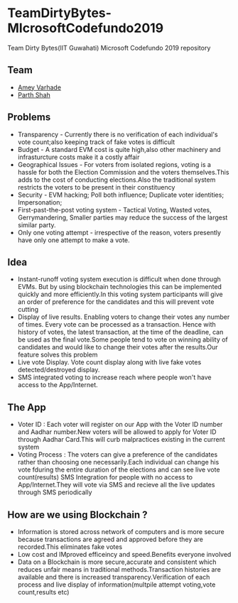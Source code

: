 # TeamDirtyBytes-MIcrosoftCodefundo2019
Team Dirty Bytes(IIT Guwahati) Microsoft Codefundo 2019 repository

## Team
* [Amey Varhade](https://www.github.com/yemaedahrav)
* [Parth Shah](https://www.github.com/parthatom)

## Problems
* Transparency - Currently there is no verification of each individual's vote count;also keeping track of fake votes is difficult
* Budget - A standard EVM cost is quite high,also other machinery and infrasturcture costs make it a costly affair
* Geographical Issues - For voters from isolated regions, voting is a hassle for both the Election Commission and the voters themselves.This adds to the cost of conducting elections.Also the traditional system restricts the voters to be present in their constituency
* Security - EVM hacking; Poll both influence; Duplicate voter identities; Impersonation;
* First-past-the-post voting system - Tactical Voting, Wasted votes, Gerrymandering, Smaller parties may reduce the success of the largest similar party.
* Only one voting attempt - irrespective of the reason, voters presently have only one attempt to make a vote.

## Idea
* Instant-runoff voting system execution is difficult when done through EVMs. But by using blockchain technologies this can be implemented quickly and more efficiently.In this voting system participants will give an order of preference for the candidates and this will prevent vote cutting 
* Display of live results. Enabling voters to change their votes any number of times. Every vote can be processed as a transaction. Hence with history of votes, the latest transaction, at the time of the deadline, can be used as the final vote.Some people tend to vote on winning ability of candidates and would like to change their votes after the results.Our feature solves this problem
* Live vote Display. Vote count display along with live fake votes detected/destroyed display.
* SMS integrated voting to increase reach where people won't have access to the App/Internet.

## The App
* Voter ID : Each voter will register on our App with the Voter ID number and Aadhar number.New voters will be allowed to apply for Voter ID through Aadhar Card.This will curb malpractices existing in the current system
* Voting Process : The voters can give a preference of the candidates rather than choosing one necessarily.Each individual can change his vote fduring the entire duration of the elections and can see live vote count(results)
 SMS Integration for people with no access to App/Internet.They will vote via SMS and recieve all the live updates through SMS periodically 
 
 ## How are we using Blockchain ?
 
* Information is stored across network of computers and is more secure because transactions are agreed and approved before they are recorded.This eliminates fake votes
 * Low cost and IMproved efficeincy and speed.Benefits everyone involved
 * Data on a Blockchain is more secure,accurate and consistent which reduces unfair means in traditional methods.Transaction    histories are available and there is increased transparency.Verification of each process and live display of information(multpile attempt voting,vote count,results etc)
